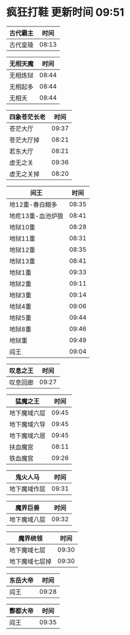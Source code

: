 # 疯狂打鞋 更新时间 09:51

| 古代霸主   | 时间    |
|--------|-------|
| 古代皇陵 | 08:13 |

| 无相天魔   | 时间    |
|--------|-------|
| 无相炼狱 | 08:44 |
| 无相起多 | 08:44 |
| 无相夭 | 08:44 |

| 四象苍茫长老   | 时间    |
|--------|-------|
| 苍茫大厅 | 09:37 |
| 苍茫大厅掉 | 08:21 |
| 若东大厅 | 08:21 |
| 虚无之关 | 09:36 |
| 虚无之关掉 | 08:20 |

| 间王   | 时间    |
|--------|-------|
| 地12重-春白糊多 | 08:35 |
| 地疙13重-血池炉狼 | 08:41 |
| 地狱10重 | 08:28 |
| 地狱11重 | 08:31 |
| 地狱12重 | 08:35 |
| 地狱13重 | 08:41 |
| 地狱1重 | 09:33 |
| 地狱2重 | 09:11 |
| 地狱3重 | 09:14 |
| 地狱4重 | 09:06 |
| 地狱5重 | 09:44 |
| 地狱8重 | 09:46 |
| 地狱重 | 09:49 |
| 阎王 | 09:04 |

| 叹息之王   | 时间    |
|--------|-------|
| 叹息回廊 | 09:27 |

| 猛魔之王   | 时间    |
|--------|-------|
| 地下魔域六层 | 09:45 |
| 地下魔域六导 | 09:45 |
| 地下魔域六居 | 09:45 |
| 扶血魔宫 | 08:11 |
| 铁血魔宫 | 09:26 |

| 鬼火人马   | 时间    |
|--------|-------|
| 地下魔域作层 | 09:31 |

| 魔界巨兽   | 时间    |
|--------|-------|
| 地下魔域八层 | 09:32 |

| 魔界统领   | 时间    |
|--------|-------|
| 地下魔域七层 | 09:30 |
| 地下魔域七层掉 | 09:30 |

| 东岳大帝   | 时间    |
|--------|-------|
| 阎王 | 09:28 |

| 酆都大帝   | 时间    |
|--------|-------|
| 阎王 | 09:35 |